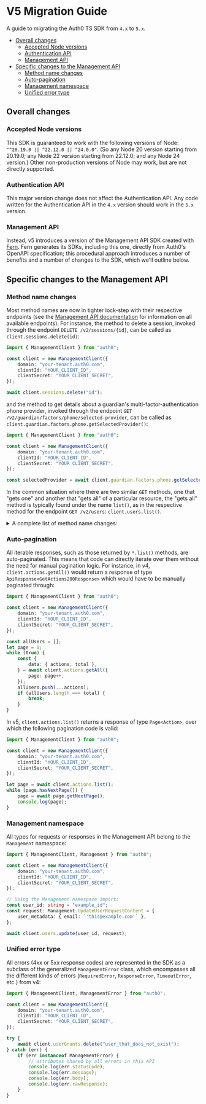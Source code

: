 # V5 Migration Guide

A guide to migrating the Auth0 TS SDK from `4.x` to `5.x`.

- [Overall changes](#overall-changes)
  - [Accepted Node versions](#accepted-node-versions)
  - [Authentication API](#authentication-api)
  - [Management API](#management-api)
- [Specific changes to the Management API](#specific-changes-to-the-management-api)
  - [Method name changes](#method-name-changes)
  - [Auto-pagination](#auto-pagination)
  - [Management namespace](#management-namespace)
  - [Unified error type](#unified-error-type)

## Overall changes

### Accepted Node versions

This SDK is guaranteed to work with the following versions of Node: `"^20.19.0 || ^22.12.0 || ^24.0.0"`. (So any Node 20 version starting from 20.19.0; any Node 22 version starting from 22.12.0; and any Node 24 version.) Other non-production versions of Node may work, but are not directly supported.

### Authentication API

This major version change does not affect the Authentication API. Any code written for the Authentication API in the `4.x` version should work in the `5.x` version.

### Management API

Instead, v5 introduces a version of the Management API SDK created with [Fern](https://github.com/fern-api/fern). Fern generates its SDKs, including this one, directly from Auth0's OpenAPI specification; this procedural approach introduces a number of benefits and a number of changes to the SDK, which we'll outline below.

## Specific changes to the Management API

### Method name changes

Most method names are now in tighter lock-step with their respective endpoints (see the [Management API documentation](https://auth0.com/docs/api/management/v2) for information on all available endpoints). For instance, the method to delete a session, invoked through the endpoint `DELETE /v2/sessions/{id}`, can be called as `client.sessions.delete(id)`:

```ts
import { ManagementClient } from "auth0";

const client = new ManagementClient({
    domain: "your-tenant.auth0.com",
    clientId: "YOUR_CLIENT_ID",
    clientSecret: "YOUR_CLIENT_SECRET",
});

await client.sessions.delete("id");
```

and the method to get details about a guardian's multi-factor-authentication phone provider, invoked through the endpoint `GET  /v2/guardian/factors/phone/selected-provider`, can be called as `client.guardian.factors.phone.getSelectedProvider()`:

```ts
import { ManagementClient } from "auth0";

const client = new ManagementClient({
    domain: "your-tenant.auth0.com",
    clientId: "YOUR_CLIENT_ID",
    clientSecret: "YOUR_CLIENT_SECRET",
});

const selectedProvider = await client.guardian.factors.phone.getSelectedProvider();
```

In the common situation where there are two similar `GET` methods, one that "gets one" and another that "gets all" of a particular resource, the "gets all" method is typically found under the name `list()`, as in the respective method for the endpoint `GET /v2/users`: `client.users.list()`.

<details>
  <summary>A complete list of method name changes:</summary>

Methods marked :new: are new to v5; they did not exist in v4. Methods marked :x: have been removed as of v5. Note these methods are typically found in the namespace of a `ManagementClient` instance.

| Before | After |
|--------|-------|
| `actions.getAll()` | `actions.list()` |
| `actions.create()` | `actions.create()` |
| `actions.getVersions()` | `actions.versions.list()` |
| `actions.getVersion()` | `actions.versions.get()` |
| `actions.deployVersion()` | `actions.versions.deploy()` |
| `actions.get()` | `actions.get()` |
| `actions.delete()` | `actions.delete()` |
| `actions.update()` | `actions.update()` |
| `actions.deploy()` | `actions.deploy()` |
| `actions.test()` | `actions.test()` |
| `actions.getExecution()` | `actions.executions.get()` |
| `actions.getAllTriggers()` | `actions.triggers.list()` |
| `actions.getTriggerBindings()` | `actions.triggers.bindings.list()` |
| `actions.updateTriggerBindings()` | `actions.triggers.bindings.updateMany()` |
| `anomaly.checkIfIpIsBlocked()` | `anomaly.blocks.checkIp()` |
| `anomaly.deleteBlockedIp()` | `anomaly.blocks.unblockIp()` |
| `attackProtection.getBreachedPasswordDetectionConfig()` | `attackProtection.breachedPasswordDetection.get()` |
| `attackProtection.updateBreachedPasswordDetectionConfig()` | `attackProtection.breachedPasswordDetection.update()` |
| `attackProtection.getBruteForceConfig()` | `attackProtection.bruteForceProtection.get()` |
| `attackProtection.updateBruteForceConfig()` | `attackProtection.bruteForceProtection.update()` |
| `attackProtection.getSuspiciousIpThrottlingConfig()` | `attackProtection.suspiciousIpThrottling.get()` |
| `attackProtection.updateSuspiciousIpThrottlingConfig()` | `attackProtection.suspiciousIpThrottling.update()` |
| `blacklists.getAll()` | :x: Removed in v5 |
| `blacklists.add()` | :x: Removed in v5 |
| `branding.getSettings()` | `branding.get()` |
| `branding.updateSettings()` | `branding.update()` |
| `branding.getUniversalLoginTemplate()` | `branding.templates.getUniversalLogin()` |
| `branding.deleteUniversalLoginTemplate()` | `branding.templates.deleteUniversalLogin()` |
| `branding.setUniversalLoginTemplate()` | `branding.templates.updateUniversalLogin()` |
| `branding.createTheme()` | `branding.themes.create()` |
| `branding.getDefaultTheme()` | `branding.themes.getDefault()` |
| `branding.getTheme()` | `branding.themes.get()` |
| `branding.deleteTheme()` | `branding.themes.delete()` |
| `branding.updateTheme()` | `branding.themes.update()` |
| `clientGrants.getAll()` | `clientGrants.list()` |
| `clientGrants.create()` | `clientGrants.create()` |
| `clientGrants.delete()` | `clientGrants.delete()` |
| `clientGrants.update()` | `clientGrants.update()` |
| `clients.getAll()` | `clients.list()` |
| `clients.create()` | `clients.create()` |
| `clients.getCredentials()` | `clients.credentials.list()` |
| `clients.createCredential()` | `clients.credentials.create()` |
| `clients.getCredential()` | `clients.credentials.get()` |
| `clients.deleteCredential()` | `clients.credentials.delete()` |
| `clients.updateCredential()` | `clients.credentials.update()` |
| `clients.get()` | `clients.get()` |
| `clients.delete()` | `clients.delete()` |
| `clients.update()` | `clients.update()` |
| `clients.rotateClientSecret()` | `clients.rotateSecret()` |
| `connections.getAll()` | `connections.list()` |
| `connections.create()` | `connections.create()` |
| `connections.get()` | `connections.get()` |
| `connections.delete()` | `connections.delete()` |
| `connections.update()` | `connections.update()` |
| `connections.checkStatus()` | `connections.checkStatus()` |
| `connections.deleteUserByEmail()` | `connections.users.deleteByEmail()` |
| `connections.getScimConfiguration()` | `connections.scimConfiguration.get()` |
| `connections.updateScimConfiguration()` | `connections.scimConfiguration.update()` |
| `connections.createScimConfiguration()` | `connections.scimConfiguration.create()` |
| `connections.deleteScimConfiguration()` | `connections.scimConfiguration.delete()` |
| `connections.getDefaultScimMapping()` | `connections.scimConfiguration.getDefaultMapping()` |
| `connections.getScimTokens()` | `connections.scimConfiguration.tokens.get()` |
| `connections.createScimToken()` | `connections.scimConfiguration.tokens.create()` |
| `connections.deleteScimToken()` | `connections.scimConfiguration.tokens.delete()` |
| `customDomains.getAll()` | `customDomains.list()` |
| `customDomains.create()` | `customDomains.create()` |
| `customDomains.get()` | `customDomains.get()` |
| `customDomains.delete()` | `customDomains.delete()` |
| `customDomains.update()` | `customDomains.update()` |
| `customDomains.verify()` | `customDomains.verify()` |
| `deviceCredentials.getAll()` | `deviceCredentials.list()` |
| `deviceCredentials.createPublicKey()` | `deviceCredentials.createPublicKey()` |
| `deviceCredentials.delete()` | `deviceCredentials.delete()` |
| `emailTemplates.create()` | `emailTemplates.create()` |
| `emailTemplates.get()` | `emailTemplates.get()` |
| `emailTemplates.update()` | `emailTemplates.update()` |
| `emailTemplates.put()` | `emailTemplates.set()` |
| `emails.get()` | `emails.provider.get()` |
| `emails.update()` | `emails.provider.update()` |
| `emails.configure()` | `emails.provider.create()` |
| `flows.getAll()` | `flows.list()` |
| `flows.create()` | `flows.create()` |
| `flows.getAllConnections()` | :x: Removed in v5 |
| `flows.createConnection()` | :x: Removed in v5 |
| `flows.getConnection()` | :x: Removed in v5 |
| `flows.deleteConnection()` | :x: Removed in v5 |
| `flows.updateConnection()` | :x: Removed in v5 |
| `flows.getAllExecutions()` | `flows.executions.list()` |
| `flows.getExecution()` | `flows.executions.get()` |
| `flows.deleteExecution()` | `flows.executions.delete()` |
| `flows.get()` | `flows.get()` |
| `flows.update()` | `flows.update()` |
| `flows.delete()` | `flows.delete()` |
| `forms.getAll()` | `forms.list()` |
| `forms.create()` | `forms.create()` |
| `forms.get()` | `forms.get()` |
| `forms.update()` | `forms.update()` |
| `forms.delete()` | `forms.delete()` |
| `grants.getAll()` | `userGrants.list()` |
| `grants.deleteByUserId()` | `userGrants.deleteByUserId()` |
| `grants.delete()` | `userGrants.delete()` |
| `guardian.createEnrollmentTicket()` | `guardian.enrollments.createTicket()` |
| `guardian.getGuardianEnrollment()` | `guardian.enrollments.get()` |
| `guardian.deleteGuardianEnrollment()` | `guardian.enrollments.delete()` |
| `guardian.getFactors()` | `guardian.factors.list()` |
| `guardian.getPhoneFactorMessageTypes()` | `guardian.factors.phone.getMessageTypes()` |
| `guardian.updatePhoneFactorMessageTypes()` | `guardian.factors.phone.setMessageTypes()` |
| `guardian.getPhoneFactorProviderTwilio()` | `guardian.factors.phone.getTwilioProvider()` |
| `guardian.updatePhoneFactorProviderTwilio()` | `guardian.factors.phone.setTwilioProvider()` |
| `guardian.getPhoneFactorSelectedProvider()` | `guardian.factors.phone.getSelectedProvider()` |
| `guardian.updatePhoneFactorSelectedProvider()` | `guardian.factors.phone.setProvider()` |
| `guardian.getPhoneFactorTemplates()` | `guardian.factors.phone.getTemplates()` |
| `guardian.setPhoneFactorTemplates()` | `guardian.factors.phone.setTemplates()` |
| `guardian.getPushNotificationProviderAPNS()` | `guardian.factors.pushNotification.getApnsProvider()` |
| `guardian.updatePushNotificationProviderAPNS()` | `guardian.factors.pushNotification.setApnsProvider()` |
| `guardian.setPushNotificationProviderAPNS()` | `guardian.factors.pushNotification.setApnsProvider()` |
| `guardian.updatePushNotificationProviderFCM()` | `guardian.factors.pushNotification.setFcmProvider()` |
| `guardian.setPushNotificationProviderFCM()` | `guardian.factors.pushNotification.setFcmProvider()` |
| `guardian.getPushNotificationProviderSNS()` | `guardian.factors.pushNotification.getSnsProvider()` |
| `guardian.updatePushNotificationProviderSNS()` | `guardian.factors.pushNotification.updateSnsProvider()` |
| `guardian.setPushNotificationProviderSNS()` | `guardian.factors.pushNotification.setSnsProvider()` |
| `guardian.getPushNotificationSelectedProvider()` | `guardian.factors.pushNotification.getSelectedProvider()` |
| `guardian.setPushNotificationSelectedProvider()` | `guardian.factors.pushNotification.setProvider()` |
| `guardian.getSmsFactorProviderTwilio()` | `guardian.factors.sms.getTwilioProvider()` |
| `guardian.setSmsFactorProviderTwilio()` | `guardian.factors.sms.setTwilioProvider()` |
| `guardian.getSmsSelectedProvider()` | `guardian.factors.sms.getSelectedProvider()` |
| `guardian.setSmsSelectedProvider()` | `guardian.factors.sms.setProvider()` |
| `guardian.getSmsFactorTemplates()` | `guardian.factors.sms.getTemplates()` |
| `guardian.setSmsFactorTemplates()` | `guardian.factors.sms.setTemplates()` |
| `guardian.updateFactor()` | `guardian.factors.set()` |
| `guardian.getPolicies()` | `guardian.policies.list()` |
| `guardian.updatePolicies()` | `guardian.policies.set()` |
| `hooks.getAll()` | `hooks.list()` |
| `hooks.create()` | `hooks.create()` |
| `hooks.get()` | `hooks.get()` |
| `hooks.delete()` | `hooks.delete()` |
| `hooks.update()` | `hooks.update()` |
| `hooks.getSecrets()` | `hooks.secrets.get()` |
| `hooks.deleteSecrets()` | `hooks.secrets.delete()` |
| `hooks.updateSecrets()` | `hooks.secrets.update()` |
| `hooks.addSecrets()` | `hooks.secrets.create()` |
| `jobs.exportUsers()` | `jobs.usersExports.create()` |
| `jobs.importUsers()` | `jobs.usersImports.create()` |
| `jobs.verifyEmail()` | `jobs.verificationEmail.create()` |
| `jobs.get()` | `jobs.get()` |
| `jobs.getErrors()` | `jobs.errors.get()` |
| `keys.postEncryptionRekey()` | `keys.encryption.rekey()` |
| `keys.getAll()` | `keys.signing.list()` |
| `keys.rotate()` | `keys.signing.rotate()` |
| `keys.get()` | `keys.signing.get()` |
| `keys.revoke()` | `keys.signing.revoke()` |
| `logStreams.getAll()` | `logStreams.list()` |
| `logStreams.create()` | `logStreams.create()` |
| `logStreams.get()` | `logStreams.get()` |
| `logStreams.delete()` | `logStreams.delete()` |
| `logStreams.update()` | `logStreams.update()` |
| `logs.getAll()` | `logs.list()` |
| `logs.get()` | `logs.get()` |
| `organizations.getAll()` | `organizations.list()` |
| `organizations.create()` | `organizations.create()` |
| `organizations.getByName()` | `organizations.getByName()` |
| `organizations.get()` | `organizations.get()` |
| `organizations.delete()` | `organizations.delete()` |
| `organizations.update()` | `organizations.update()` |
| `organizations.getOrganizationClientGrants()` | `organizations.clientGrants.list()` |
| `organizations.postOrganizationClientGrants()` | `organizations.clientGrants.create()` |
| `organizations.deleteClientGrantsByGrantId()` | `organizations.clientGrants.delete()` |
| `organizations.getEnabledConnections()` | `organizations.enabledConnections.list()` |
| `organizations.addEnabledConnection()` | `organizations.enabledConnections.add()` |
| `organizations.getEnabledConnection()` | `organizations.enabledConnections.get()` |
| `organizations.deleteEnabledConnection()` | `organizations.enabledConnections.delete()` |
| `organizations.updateEnabledConnection()` | `organizations.enabledConnections.update()` |
| `organizations.getInvitations()` | `organizations.invitations.list()` |
| `organizations.createInvitation()` | `organizations.invitations.create()` |
| `organizations.getInvitation()` | `organizations.invitations.get()` |
| `organizations.deleteInvitation()` | `organizations.invitations.delete()` |
| `organizations.getMembers()` | `organizations.members.list()` |
| `organizations.deleteMembers()` | `organizations.members.delete()` |
| `organizations.addMembers()` | `organizations.members.create()` |
| `organizations.getMemberRoles()` | `organizations.members.roles.list()` |
| `organizations.deleteMemberRoles()` | `organizations.members.roles.delete()` |
| `organizations.addMemberRoles()` | `organizations.members.roles.assign()` |
| `prompts.get()` | `prompts.getSettings()` |
| `prompts.update()` | `prompts.updateSettings()` |
| `prompts.getCustomTextByLanguage()` | `prompts.customText.get()` |
| `prompts.updateCustomTextByLanguage()` | `prompts.customText.set()` |
| `prompts.getPartials()` | `prompts.partials.get()` |
| `prompts.updatePartials()` | `prompts.partials.set()` |
| `refreshTokens.get()` | `refreshTokens.get()` |
| `refreshTokens.delete()` | `refreshTokens.delete()` |
| `resourceServers.getAll()` | `resourceServers.list()` |
| `resourceServers.create()` | `resourceServers.create()` |
| `resourceServers.get()` | `resourceServers.get()` |
| `resourceServers.delete()` | `resourceServers.delete()` |
| `resourceServers.update()` | `resourceServers.update()` |
| `roles.getAll()` | `roles.list()` |
| `roles.create()` | `roles.create()` |
| `roles.get()` | `roles.get()` |
| `roles.delete()` | `roles.delete()` |
| `roles.update()` | `roles.update()` |
| `roles.getPermissions()` | `roles.permissions.list()` |
| `roles.deletePermissions()` | `roles.permissions.delete()` |
| `roles.addPermissions()` | `roles.permissions.add()` |
| `roles.getUsers()` | `roles.users.list()` |
| `roles.assignUsers()` | `roles.users.assign()` |
| `rules.getAll()` | `rules.list()` |
| `rules.create()` | `rules.create()` |
| `rulesConfigs.getAll()` | `rulesConfigs.list()` |
| `rulesConfigs.delete()` | `rulesConfigs.delete()` |
| `rulesConfigs.set()` | `rulesConfigs.set()` |
| `rules.get()` | `rules.get()` |
| `rules.delete()` | `rules.delete()` |
| `rules.update()` | `rules.update()` |
| `selfServiceProfiles.getAll()` | `selfServiceProfiles.list()` |
| `selfServiceProfiles.create()` | `selfServiceProfiles.create()` |
| `selfServiceProfiles.get()` | `selfServiceProfiles.get()` |
| `selfServiceProfiles.delete()` | `selfServiceProfiles.delete()` |
| `selfServiceProfiles.update()` | `selfServiceProfiles.update()` |
| `selfServiceProfiles.createSsoTicket()` | `selfServiceProfiles.ssoTicket.create()` |
| `selfServiceProfiles.getCustomText()` | `selfServiceProfiles.customText.list()` |
| `selfServiceProfiles.updateCustomText()` | `selfServiceProfiles.customText.set()` |
| `selfServiceProfiles.revokeSsoTicket()` | `selfServiceProfiles.ssoTicket.revoke()` |
| `stats.getActiveUsersCount()` | `stats.getActiveUsersCount()` |
| `stats.getDaily()` | `stats.getDaily()` |
| `sessions.get()` | `sessions.get()` |
| `sessions.delete()` | `sessions.delete()` |
| `tenants.getSettings()` | `tenants.settings.get()` |
| `tenants.updateSettings()` | `tenants.settings.update()` |
| `tickets.verifyEmail()` | `tickets.verifyEmail()` |
| `tickets.changePassword()` | `tickets.changePassword()` |
| `userBlocks.getAll()` | `userBlocks.listByIdentifier()` |
| `userBlocks.deleteAll()` | `userBlocks.deleteByIdentifier()` |
| `userBlocks.get()` | `userBlocks.list()` |
| `userBlocks.delete()` | `userBlocks.delete()` |
| `users.getAll()` | `users.list()` |
| `users.create()` | `users.create()` |
| `usersByEmail.getByEmail()` | `users.listUsersByEmail()` |
| `users.get()` | `users.get()` |
| `users.delete()` | `users.delete()` |
| `users.update()` | `users.update()` |
| `users.getAuthenticationMethods()` | `users.authenticationMethods.list()` |
| `users.createAuthenticationMethod()` | `users.authenticationMethods.create()` |
| `users.updateAuthenticationMethods()` | `users.authenticationMethods.set()` |
| `users.deleteAuthenticationMethods()` | `users.authenticationMethods.deleteAll()` |
| `users.getAuthenticationMethod()` | `users.authenticationMethods.get()` |
| `users.deleteAuthenticationMethod()` | `users.authenticationMethods.delete()` |
| `users.updateAuthenticationMethod()` | `users.authenticationMethods.update()` |
| `users.deleteAllAuthenticators()` | `users.authenticators.deleteAll()` |
| `users.getEnrollments()` | `users.enrollments.get()` |
| `users.link()` | `users.identities.link()` |
| `users.unlink()` | `users.identities.delete()` |
| `users.getLogs()` | `users.logs.list()` |
| `users.invalidateRememberBrowser()` | `users.multifactor.invalidateRememberBrowser()` |
| `users.deleteMultifactorProvider()` | `users.multifactor.deleteProvider()` |
| `users.getUserOrganizations()` | `users.organizations.list()` |
| `users.getPermissions()` | `users.permissions.list()` |
| `users.deletePermissions()` | `users.permissions.delete()` |
| `users.assignPermissions()` | `users.permissions.create()` |
| `users.regenerateRecoveryCode()` | `users.regenerateRecoveryCode()` |
| `users.getRoles()` | `users.roles.list()` |
| `users.deleteRoles()` | `users.roles.delete()` |
| `users.assignRoles()` | `users.roles.assign()` |
| `users.getRefreshTokens()` | `users.refreshToken.list()` |
| `users.deleteRefreshTokens()` | `users.refreshToken.delete()` |
| `users.getSessions()` | `users.sessions.list()` |
| `users.deleteSessions()` | `users.sessions.delete()` |
| `prompts.getRendering()` | `prompts.rendering.get()` |
| `prompts.updateRendering()` | `prompts.rendering.update()` |
| `tokenExchangeProfiles.delete()` | `tokenExchangeProfiles.delete()` |
| `tokenExchangeProfiles.update()` | `tokenExchangeProfiles.update()` |
| `tokenExchangeProfiles.get()` | `tokenExchangeProfiles.get()` |
| `tokenExchangeProfiles.create()` | `tokenExchangeProfiles.create()` |
| `tokenExchangeProfiles.getAll()` | `tokenExchangeProfiles.list()` |
| `branding.configurePhoneProvider()` | `branding.phone.providers.create()` |
| `branding.getAllPhoneProviders()` | `branding.phone.providers.list()` |
| `branding.updatePhoneProvider()` | `branding.phone.providers.update()` |
| `branding.deletePhoneProvider()` | `branding.phone.providers.delete()` |
| `branding.getPhoneProvider()` | `branding.phone.providers.get()` |
| `keys.getAllEncryptionKeys()` | `keys.encryption.list()` |
| `keys.createEncryptionKey()` | `keys.encryption.create()` |
| `keys.getEncryptionKey()` | `keys.encryption.get()` |
| `keys.deleteEncryptionKey()` | `keys.encryption.delete()` |
| `keys.importEncryptionKey()` | `keys.encryption.import()` |
| `keys.createPublicWrappingKey()` | `keys.encryption.createPublicWrappingKey()` |
| `users.getAllTokensets()` | `users.federatedConnectionsTokensets.list()` |
| `users.deleteTokenset()` | `users.federatedConnectionsTokensets.delete()` |
| `networkAcls.delete()` | `networkAcls.delete()` |
| `networkAcls.update()` | `networkAcls.set()` |
| `networkAcls.get()` | `networkAcls.get()` |
| `networkAcls.create()` | `networkAcls.create()` |
| `networkAcls.getAll()` | `networkAcls.list()` |
| `prompts.getAllRenderingSettings()` | `prompts.rendering.list()` |
| `connections.getEnabledClients()` | `connections.clients.get()` |
| `connections.updateEnabledClients()` | `connections.clients.update()` |
| `clients.getEnabledConnections()` | `clients.connections.get()` |
| `connections.getKeys()` | `connections.keys.get()` |
| `connections.rotateKeys()` | `connections.keys.rotate()` |
| `branding.getAllPhoneTemplates()` | `branding.phone.templates.list()` |
| `branding.createPhoneTemplate()` | `branding.phone.templates.create()` |
| `branding.getPhoneTemplate()` | `branding.phone.templates.get()` |
| `branding.updatePhoneTemplate()` | `branding.phone.templates.update()` |
| `branding.deletePhoneTemplate()` | `branding.phone.templates.delete()` |
| `branding.resetTemplate()` | :x: Removed in v5 |
| `riskAssessments.getSettings()` | :x: Removed in v5 |
| `riskAssessments.updateSettings()` | :x: Removed in v5 |
| `riskAssessments.getNewDeviceSettings()` | :x: Removed in v5 |
| `riskAssessments.updateNewDeviceSettings()` | :x: Removed in v5 |
| `users.clearRiskAssessors()` | :x: Removed in v5 |
| :new: No equivalent in v4 | `branding.phone.providers.test()` |
| :new: No equivalent in v4 | `branding.phone.templates.reset()` |
| :new: No equivalent in v4 | `branding.phone.templates.test()` |
| :new: No equivalent in v4 | `clientGrants.organizations.list()` |
| :new: No equivalent in v4 | `customDomains.test()` |
| :new: No equivalent in v4 | `emails.provider.delete()` |
| :new: No equivalent in v4 | `eventStreams.list()` |
| :new: No equivalent in v4 | `eventStreams.create()` |
| :new: No equivalent in v4 | `eventStreams.get()` |
| :new: No equivalent in v4 | `eventStreams.delete()` |
| :new: No equivalent in v4 | `eventStreams.update()` |
| :new: No equivalent in v4 | `eventStreams.deliveries.list()` |
| :new: No equivalent in v4 | `eventStreams.deliveries.getHistory()` |
| :new: No equivalent in v4 | `eventStreams.redeliveries.create()` |
| :new: No equivalent in v4 | `eventStreams.redeliveries.createById()` |
| :new: No equivalent in v4 | `eventStreams.getStats()` |
| :new: No equivalent in v4 | `eventStreams.test()` |
| :new: No equivalent in v4 | `guardian.factors.duo.settings.get()` |
| :new: No equivalent in v4 | `guardian.factors.duo.settings.update()` |
| :new: No equivalent in v4 | `guardian.factors.duo.settings.set()` |
| :new: No equivalent in v4 | `guardian.factors.pushNotification.setFcmv1Provider()` |
| :new: No equivalent in v4 | `guardian.factors.pushNotification.setFcmv1Provider()` |
| :new: No equivalent in v4 | `keys.customSigning.get()` |
| :new: No equivalent in v4 | `keys.customSigning.delete()` |
| :new: No equivalent in v4 | `keys.customSigning.set()` |
| :new: No equivalent in v4 | `networkAcls.update()` |
| :new: No equivalent in v4 | `sessions.revoke()` |
| :new: No equivalent in v4 | `users.revokeAccess()` |
| :new: No equivalent in v4 | `verifiableCredentials.verification.templates.list()` |
| :new: No equivalent in v4 | `verifiableCredentials.verification.templates.create()` |
| :new: No equivalent in v4 | `verifiableCredentials.verification.templates.get()` |
| :new: No equivalent in v4 | `verifiableCredentials.verification.templates.delete()` |
| :new: No equivalent in v4 | `verifiableCredentials.verification.templates.update()` |


</details>

### Auto-pagination

All iterable responses, such as those returned by `*.list()` methods, are auto-paginated. This means that code can directly iterate over them without the need for manual pagination logic. For instance, in v4, `client.actions.getAll()` would return a response of type `ApiResponse<GetActions200Response>` which would have to be manually paginated through:

```ts
import { ManagementClient } from "auth0";

const client = new ManagementClient({
    domain: "your-tenant.auth0.com",
    clientId: "YOUR_CLIENT_ID",
    clientSecret: "YOUR_CLIENT_SECRET",
});

const allUsers = [];
let page = 0;
while (true) {
    const {
        data: { actions, total },
    } = await client.actions.getAll({
        page: page++,
    });
    allUsers.push(...actions);
    if (allUsers.length === total) {
        break;
    }
}
```

In v5, `client.actions.list()` returns a response of type `Page<Action>`, over which the following pagination code is valid:

```ts
import { ManagementClient } from "auth0";

const client = new ManagementClient({
    domain: "your-tenant.auth0.com",
    clientId: "YOUR_CLIENT_ID",
    clientSecret: "YOUR_CLIENT_SECRET",
});

let page = await client.actions.list();
while (page.hasNextPage()) {
    page = await page.getNextPage();
    console.log(page);
}
```

### Management namespace

All types for requests or responses in the Management API belong to the `Management` namespace:

```ts
import { ManagementClient, Management } from "auth0";

const client = new ManagementClient({
    domain: "your-tenant.auth0.com",
    clientId: "YOUR_CLIENT_ID",
    clientSecret: "YOUR_CLIENT_SECRET",
});

// Using the Management namespace import:
const user_id: string = "example_id";
const request: Management.UpdateUserRequestContent = {
    user_metadata: { email: `'this@example.com'` },
};

await client.users.update(user_id, request);
```

### Unified error type

All errors (4xx or 5xx response codes) are represented in the SDK as a subclass of the generalized `ManagementError` class, which encompasses all the different kinds of errors (`RequiredError`, `ResponseError`, `TimeoutError`, etc.) from v4:

```ts
import { ManagementClient, ManagementError } from "auth0";

const client = new ManagementClient({
    domain: "your-tenant.auth0.com",
    clientId: "YOUR_CLIENT_ID",
    clientSecret: "YOUR_CLIENT_SECRET",
});

try {
    await client.userGrants.delete("user_that_does_not_exist");
} catch (err) {
    if (err instanceof ManagementError) {
        // attributes shared by all errors in this API
        console.log(err.statusCode);
        console.log(err.message);
        console.log(err.body);
        console.log(err.rawResponse);
    }
}
```
